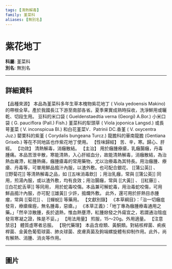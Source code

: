 ```yaml
---
tags: [清熱解毒]
family: 堇菜科
aliases: [無別名]
---
```


# 紫花地丁

**科屬**: 堇菜科  
**別名**: 無別名  

---

## 詳細資料
【品種來源】
本品為堇菜科多年生草本槐物紫花地丁 (
Viola yedoensis
Makino) 的帶根全草。產於我國長江下游至南部各省。夏季果實成熟時採收，洗淨鮮用或曬乾、切段生用。
豆科的米口袋 (
Gueldenstaedtia verna
(Georgi) A.Bor.) 小米口袋 (
G. pauciflora
(Pall.) Fish.) 堇菜科的犁頭草 (
Viola joponica
Langsd.) 或長萼堇菜 (
V. inconspicua
BI.) 和白花堇菜V．Patrinii DC.香堇 (
V. oxycentra
Juz.) 罌栗科的紫堇 (
Corydalis bungeana
Turcz.) 龍膽科的華南龍膽 (Gentiana Griseb.) 等在不同地區也作紫花地丁使用。
【性味歸經】
苦、辛，寒。歸心、肝經。
【功效】
清熱解毒，消癰散結。
【主治】
用於癰腫療瘡，乳癰腸癰，丹毒腫痛。本品苦泄辛散，寒能清熱，入心肝經血分，故能清熱解毒，消癰散結，為治熱血雍滯，紅腫熱痛，癰腫瘡毒的常用藥物，尤以治療毒為其特長。用治癰腫、療瘡、丹毒等，可單用鮮品搗汁內服，以渣外敷。也可配合銀花、 [[蒲公英]] 、 [[野菊花]] 等清熱解毒之品，如 [[五味消毒飲]] ；用治乳癰，常與 [[蒲公英]] 同用，煎湯內服，或以渣外敷，均有良效；用治腸癰，常與 [[大黃]] 、 [[紅藤]] 、 [[白花蛇舌草]] 等同用，
用於蛇毒咬傷。本品兼可解蛇毒，用治毒蛇咬傷，可用鮮品搗汁內服，亦可配 [[雄黃]] 少許，搗爛外敷。
此外，還可用於肝熱目赤腫瘤，常與 [[菊花]] 、 [[蟬蛻]] 等藥用。
【文獻別錄】
《本草綱目》：「治一切癰疽發背，療瘡瘰癧，無名腫毒，惡瘡。」
《本草正義》：「地丁專為癰腫療毒通用之藥。」「然辛涼散腫，長於退熱，惟血熱壅滯，紅腫焮發之外瘍宜之，若謂通治陰疽發背寒凝之證，殊是不妥。」
【用法用量】
煎服，15～20g。外用適量。
【注意禁忌】
體質虛寒者忌服。
【現代藥理】
本品含疳類、黃酮類。對結核桿菌、痢疾桿菌、金黃色葡萄球菌、肺炎球菌、皮膚真菌及鉤端螺旋體有抑制作用。此外，尚有解熱、消腫、消炎等作用。

---

## 圖片
